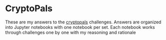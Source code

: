 # CryptoPals

These are my answers to the [cryptopals](https://cryptopals.com/) challenges.
Answers are organized into Jupyter notebooks with one notebook per set. Each
notebook works through challenges one by one with my reasoning and rationale

